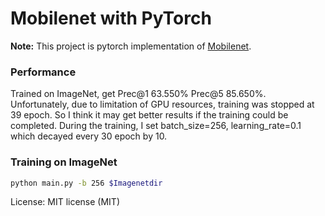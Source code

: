 # Mobilenet with PyTorch
**Note:** This project is pytorch implementation of [Mobilenet](https://arxiv.org/abs/1704.04861).

### Performance

Trained on ImageNet, get Prec@1 63.550% Prec@5 85.650%. Unfortunately, due to limitation of GPU resources, training was
stopped at 39 epoch. So I think it may get better results if the training could be completed. During the training, I set batch_size=256, learning_rate=0.1 which decayed every 30 epoch by 10. 


### Training on ImageNet

```bash
python main.py -b 256 $Imagenetdir
```

License: MIT license (MIT)
